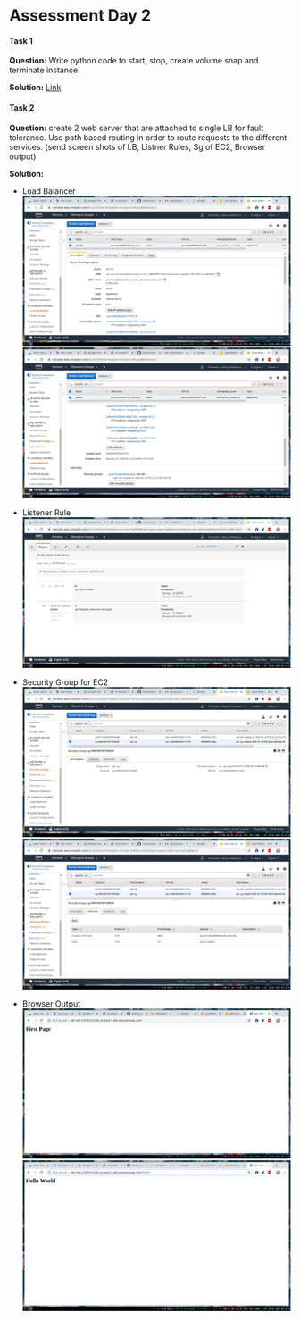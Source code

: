 # Assessment Day 2

#### Task 1 

**Question:** Write python code to start, stop, create volume snap and terminate instance.

**Solution:** [Link](https://github.com/adityaprakash-bobby/q_pre_assessment/blob/master/assessment_day2/task_1.py)

#### Task 2
**Question:** create 2 web server that are attached to single LB for fault tolerance. Use path based routing in order to route requests to the different services. (send screen shots of LB, Listner Rules, Sg of EC2, Browser output)

**Solution:**
- Load Balancer
![LB1](https://raw.githubusercontent.com/adityaprakash-bobby/q_pre_assessment/master/images/pbr_elb_1.png)
![LB2](https://raw.githubusercontent.com/adityaprakash-bobby/q_pre_assessment/master/images/pbr_elb_2.png)

- Listener Rule
![listenerRule](https://raw.githubusercontent.com/adityaprakash-bobby/q_pre_assessment/master/images/pbr_elb_listener.png)

- Security Group for EC2
![SGEC21](https://raw.githubusercontent.com/adityaprakash-bobby/q_pre_assessment/master/images/pbr_ec2_sg_1.png)
![SGEC22](https://raw.githubusercontent.com/adityaprakash-bobby/q_pre_assessment/master/images/pbr_ec2_sg_2.png)

- Browser Output
![browser1](https://raw.githubusercontent.com/adityaprakash-bobby/q_pre_assessment/master/images/pbr_browser_op_1.png)
![browser2](https://raw.githubusercontent.com/adityaprakash-bobby/q_pre_assessment/master/images/pbr_browser_op_2.png)
